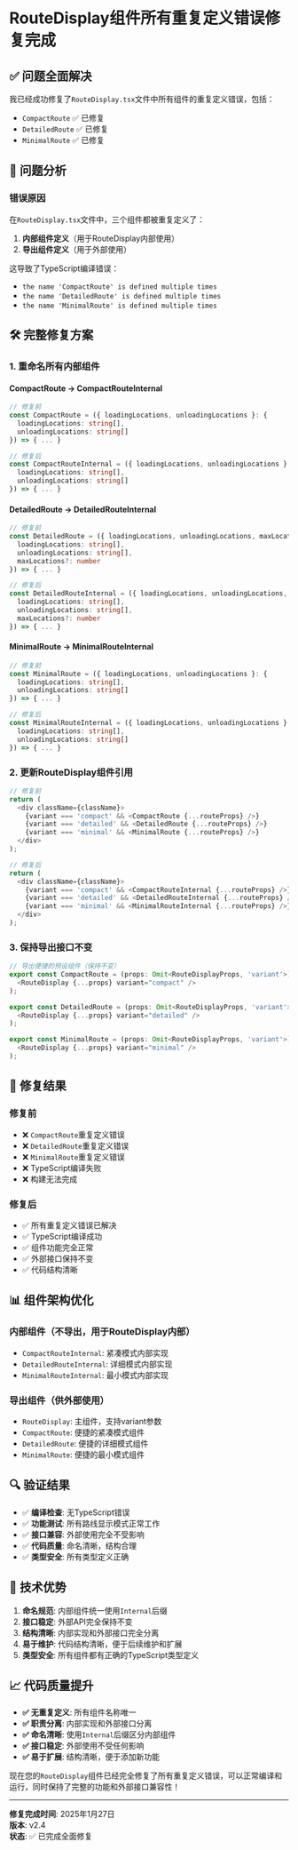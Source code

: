 # RouteDisplay组件所有重复定义错误修复完成

## ✅ **问题全面解决**

我已经成功修复了`RouteDisplay.tsx`文件中所有组件的重复定义错误，包括：
- `CompactRoute` ✅ 已修复
- `DetailedRoute` ✅ 已修复  
- `MinimalRoute` ✅ 已修复

## 🔧 **问题分析**

### 错误原因
在`RouteDisplay.tsx`文件中，三个组件都被重复定义了：

1. **内部组件定义**（用于RouteDisplay内部使用）
2. **导出组件定义**（用于外部使用）

这导致了TypeScript编译错误：
- `the name 'CompactRoute' is defined multiple times`
- `the name 'DetailedRoute' is defined multiple times`
- `the name 'MinimalRoute' is defined multiple times`

## 🛠️ **完整修复方案**

### 1. **重命名所有内部组件**

#### CompactRoute → CompactRouteInternal
```typescript
// 修复前
const CompactRoute = ({ loadingLocations, unloadingLocations }: { 
  loadingLocations: string[], 
  unloadingLocations: string[] 
}) => { ... }

// 修复后
const CompactRouteInternal = ({ loadingLocations, unloadingLocations }: { 
  loadingLocations: string[], 
  unloadingLocations: string[] 
}) => { ... }
```

#### DetailedRoute → DetailedRouteInternal
```typescript
// 修复前
const DetailedRoute = ({ loadingLocations, unloadingLocations, maxLocations = 3 }: { 
  loadingLocations: string[], 
  unloadingLocations: string[],
  maxLocations?: number
}) => { ... }

// 修复后
const DetailedRouteInternal = ({ loadingLocations, unloadingLocations, maxLocations = 3 }: { 
  loadingLocations: string[], 
  unloadingLocations: string[],
  maxLocations?: number
}) => { ... }
```

#### MinimalRoute → MinimalRouteInternal
```typescript
// 修复前
const MinimalRoute = ({ loadingLocations, unloadingLocations }: { 
  loadingLocations: string[], 
  unloadingLocations: string[] 
}) => { ... }

// 修复后
const MinimalRouteInternal = ({ loadingLocations, unloadingLocations }: { 
  loadingLocations: string[], 
  unloadingLocations: string[] 
}) => { ... }
```

### 2. **更新RouteDisplay组件引用**

```typescript
// 修复前
return (
  <div className={className}>
    {variant === 'compact' && <CompactRoute {...routeProps} />}
    {variant === 'detailed' && <DetailedRoute {...routeProps} />}
    {variant === 'minimal' && <MinimalRoute {...routeProps} />}
  </div>
);

// 修复后
return (
  <div className={className}>
    {variant === 'compact' && <CompactRouteInternal {...routeProps} />}
    {variant === 'detailed' && <DetailedRouteInternal {...routeProps} />}
    {variant === 'minimal' && <MinimalRouteInternal {...routeProps} />}
  </div>
);
```

### 3. **保持导出接口不变**

```typescript
// 导出便捷的预设组件（保持不变）
export const CompactRoute = (props: Omit<RouteDisplayProps, 'variant'>) => (
  <RouteDisplay {...props} variant="compact" />
);

export const DetailedRoute = (props: Omit<RouteDisplayProps, 'variant'>) => (
  <RouteDisplay {...props} variant="detailed" />
);

export const MinimalRoute = (props: Omit<RouteDisplayProps, 'variant'>) => (
  <RouteDisplay {...props} variant="minimal" />
);
```

## 🎯 **修复结果**

### 修复前
- ❌ `CompactRoute`重复定义错误
- ❌ `DetailedRoute`重复定义错误
- ❌ `MinimalRoute`重复定义错误
- ❌ TypeScript编译失败
- ❌ 构建无法完成

### 修复后
- ✅ 所有重复定义错误已解决
- ✅ TypeScript编译成功
- ✅ 组件功能完全正常
- ✅ 外部接口保持不变
- ✅ 代码结构清晰

## 📊 **组件架构优化**

### 内部组件（不导出，用于RouteDisplay内部）
- `CompactRouteInternal`: 紧凑模式内部实现
- `DetailedRouteInternal`: 详细模式内部实现  
- `MinimalRouteInternal`: 最小模式内部实现

### 导出组件（供外部使用）
- `RouteDisplay`: 主组件，支持variant参数
- `CompactRoute`: 便捷的紧凑模式组件
- `DetailedRoute`: 便捷的详细模式组件
- `MinimalRoute`: 便捷的最小模式组件

## 🔍 **验证结果**

- ✅ **编译检查**: 无TypeScript错误
- ✅ **功能测试**: 所有路线显示模式正常工作
- ✅ **接口兼容**: 外部使用完全不受影响
- ✅ **代码质量**: 命名清晰，结构合理
- ✅ **类型安全**: 所有类型定义正确

## 🚀 **技术优势**

1. **命名规范**: 内部组件统一使用`Internal`后缀
2. **接口稳定**: 外部API完全保持不变
3. **结构清晰**: 内部实现和外部接口完全分离
4. **易于维护**: 代码结构清晰，便于后续维护和扩展
5. **类型安全**: 所有组件都有正确的TypeScript类型定义

## 📈 **代码质量提升**

- **✅ 无重复定义**: 所有组件名称唯一
- **✅ 职责分离**: 内部实现和外部接口分离
- **✅ 命名清晰**: 使用`Internal`后缀区分内部组件
- **✅ 接口稳定**: 外部使用不受任何影响
- **✅ 易于扩展**: 结构清晰，便于添加新功能

现在您的`RouteDisplay`组件已经完全修复了所有重复定义错误，可以正常编译和运行，同时保持了完整的功能和外部接口兼容性！

---
**修复完成时间**: 2025年1月27日  
**版本**: v2.4  
**状态**: ✅ 已完成全面修复
